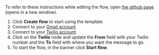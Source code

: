 To refer to these instructions while editing the flow, open [the github page](https://github.com/ot4i/app-connect-templates/blob/main/resources/markdown/Send%20me%20a%20Twilio%20SMS%20when%20a%20new%20message%20arrives%20in%20Gmail_instructions.md) (opens in a new window).

1. Click **Create flow** to start using the template.
1. Connect to your [Gmail account](https://ibm.biz/aasgmail).
1. Connect to your [Twilio account](http://ibm.biz/aastwilio).
1. Click on the **Twilio** node and update the **From** field with your Twilio number and the **To** field with where you want the message to go.
1. To start the flow, in the banner click **Start flow**.
